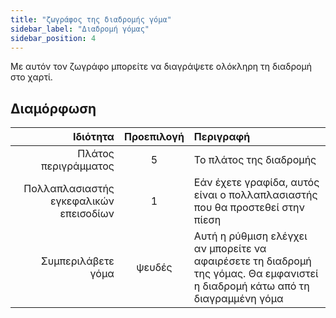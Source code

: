 ```yaml
---
title: "ζωγράφος της διαδρομής γόμα"
sidebar_label: "Διαδρομή γόμας"
sidebar_position: 4
---
```



Με αυτόν τον ζωγράφο μπορείτε να διαγράψετε ολόκληρη τη διαδρομή στο χαρτί.

## Διαμόρφωση

|                               Ιδιότητα | Προεπιλογή | Περιγραφή                                                                                                                     |
| --------------------------------------:|:----------:|:----------------------------------------------------------------------------------------------------------------------------- |
|                   Πλάτος περιγράμματος |     5      | Το πλάτος της διαδρομής                                                                                                       |
| Πολλαπλασιαστής εγκεφαλικών επεισοδίων |     1      | Εάν έχετε γραφίδα, αυτός είναι ο πολλαπλασιαστής που θα προστεθεί στην πίεση                                                  |
|                     Συμπεριλάβετε γόμα |   ψευδές   | Αυτή η ρύθμιση ελέγχει αν μπορείτε να αφαιρέσετε τη διαδρομή της γόμας. Θα εμφανιστεί η διαδρομή κάτω από τη διαγραμμένη γόμα |
